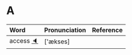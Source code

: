 
# A

| Word  | Pronunciation | Reference |
| :-- | :-- | :-- |
| access [:speaker:](http://pronunciation.oss-cn-beijing.aliyuncs.com/access.mp3) | ['ækses] |  |
